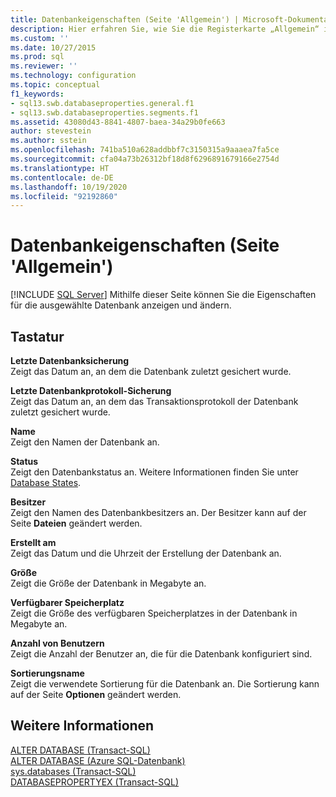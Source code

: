 ```yaml
---
title: Datenbankeigenschaften (Seite 'Allgemein') | Microsoft-Dokumentation
description: Hier erfahren Sie, wie Sie die Registerkarte „Allgemein“ im Dialogfeld „Datenbankeigenschaften“ verwenden, um die Eigenschaften einer Datenbank anzuzeigen oder zu ändern.
ms.custom: ''
ms.date: 10/27/2015
ms.prod: sql
ms.reviewer: ''
ms.technology: configuration
ms.topic: conceptual
f1_keywords:
- sql13.swb.databaseproperties.general.f1
- sql13.swb.databaseproperties.segments.f1
ms.assetid: 43080d43-8841-4807-baea-34a29b0fe663
author: stevestein
ms.author: sstein
ms.openlocfilehash: 741ba510a628addbbf7c3150315a9aaaea7fa5ce
ms.sourcegitcommit: cfa04a73b26312bf18d8f6296891679166e2754d
ms.translationtype: HT
ms.contentlocale: de-DE
ms.lasthandoff: 10/19/2020
ms.locfileid: "92192860"
---
```

# <a name="database-properties-general-page"></a>Datenbankeigenschaften (Seite 'Allgemein')
 [!INCLUDE [SQL Server](../../includes/applies-to-version/sqlserver.md)]
  Mithilfe dieser Seite können Sie die Eigenschaften für die ausgewählte Datenbank anzeigen und ändern.  
  
## <a name="options"></a>Tastatur  
 **Letzte Datenbanksicherung**  
 Zeigt das Datum an, an dem die Datenbank zuletzt gesichert wurde.  
  
 **Letzte Datenbankprotokoll-Sicherung**  
 Zeigt das Datum an, an dem das Transaktionsprotokoll der Datenbank zuletzt gesichert wurde.  
  
 **Name**  
 Zeigt den Namen der Datenbank an.  
  
 **Status**  
 Zeigt den Datenbankstatus an. Weitere Informationen finden Sie unter [Database States](../../relational-databases/databases/database-states.md).  
  
 **Besitzer**  
 Zeigt den Namen des Datenbankbesitzers an. Der Besitzer kann auf der Seite **Dateien** geändert werden.  
  
 **Erstellt am**  
 Zeigt das Datum und die Uhrzeit der Erstellung der Datenbank an.  
  
 **Größe**  
 Zeigt die Größe der Datenbank in Megabyte an.  
  
 **Verfügbarer Speicherplatz**  
 Zeigt die Größe des verfügbaren Speicherplatzes in der Datenbank in Megabyte an.  
  
 **Anzahl von Benutzern**  
 Zeigt die Anzahl der Benutzer an, die für die Datenbank konfiguriert sind.  
  
 **Sortierungsname**  
 Zeigt die verwendete Sortierung für die Datenbank an. Die Sortierung kann auf der Seite **Optionen** geändert werden.  
  
## <a name="see-also"></a>Weitere Informationen  
 [ALTER DATABASE &#40;Transact-SQL&#41;](../../t-sql/statements/alter-database-transact-sql.md)   
 [ALTER DATABASE (Azure SQL-Datenbank)](../../t-sql/statements/alter-database-transact-sql.md)   
 [sys.databases &#40;Transact-SQL&#41;](../../relational-databases/system-catalog-views/sys-databases-transact-sql.md)   
 [DATABASEPROPERTYEX &#40;Transact-SQL&#41;](../../t-sql/functions/databasepropertyex-transact-sql.md)  
  
